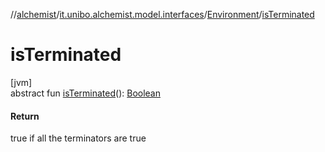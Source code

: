//[alchemist](../../../index.md)/[it.unibo.alchemist.model.interfaces](../index.md)/[Environment](index.md)/[isTerminated](is-terminated.md)

# isTerminated

[jvm]\
abstract fun [isTerminated](is-terminated.md)(): [Boolean](https://kotlinlang.org/api/latest/jvm/stdlib/kotlin/-boolean/index.html)

#### Return

true if all the terminators are true
